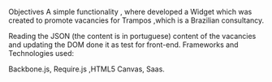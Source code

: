 Objectives
A simple functionality , where developed a Widget which was created to promote vacancies for Trampos ,which is a Brazilian consultancy.

Reading the JSON (the content is in portuguese) content of the vacancies and updating the DOM
done it as test for front-end.
Frameworks and Technologies used:

Backbone.js, Require.js ,HTML5 Canvas, Saas.

